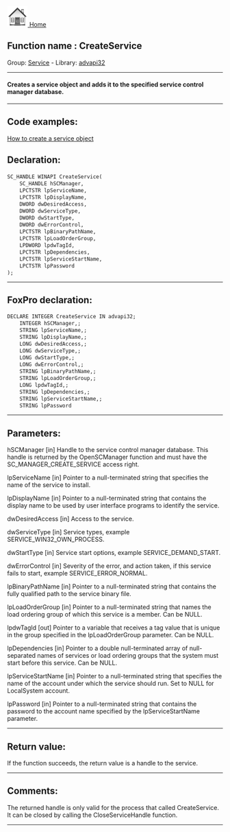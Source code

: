 [<img src="../../images/home.png"> Home ](https://github.com/VFPX/Win32API)  

## Function name : CreateService
Group: [Service](../../functions_group.md#Service)  -  Library: [advapi32](../../Libraries.md#advapi32)  
***  


#### Creates a service object and adds it to the specified service control manager database.
***  


## Code examples:
[How to create a service object](../../samples/sample_517.md)  

## Declaration:
```foxpro  
SC_HANDLE WINAPI CreateService(
	SC_HANDLE hSCManager,
	LPCTSTR lpServiceName,
	LPCTSTR lpDisplayName,
	DWORD dwDesiredAccess,
	DWORD dwServiceType,
	DWORD dwStartType,
	DWORD dwErrorControl,
	LPCTSTR lpBinaryPathName,
	LPCTSTR lpLoadOrderGroup,
	LPDWORD lpdwTagId,
	LPCTSTR lpDependencies,
	LPCTSTR lpServiceStartName,
	LPCTSTR lpPassword
);  
```  
***  


## FoxPro declaration:
```foxpro  
DECLARE INTEGER CreateService IN advapi32;
	INTEGER hSCManager,;
	STRING lpServiceName,;
	STRING lpDisplayName,;
	LONG dwDesiredAccess,;
	LONG dwServiceType,;
	LONG dwStartType,;
	LONG dwErrorControl,;
	STRING lpBinaryPathName,;
	STRING lpLoadOrderGroup,;
	LONG lpdwTagId,;
	STRING lpDependencies,;
	STRING lpServiceStartName,;
	STRING lpPassword  
```  
***  


## Parameters:
hSCManager 
[in] Handle to the service control manager database. This handle is returned by the OpenSCManager function and must have the SC_MANAGER_CREATE_SERVICE access right. 

lpServiceName 
[in] Pointer to a null-terminated string that specifies the name of the service to install. 

lpDisplayName 
[in] Pointer to a null-terminated string that contains the display name to be used by user interface programs to identify the service.

dwDesiredAccess 
[in] Access to the service.

dwServiceType 
[in] Service types, example SERVICE_WIN32_OWN_PROCESS.

dwStartType 
[in] Service start options, example SERVICE_DEMAND_START.

dwErrorControl 
[in] Severity of the error, and action taken, if this service fails to start, example SERVICE_ERROR_NORMAL.

lpBinaryPathName 
[in] Pointer to a null-terminated string that contains the fully qualified path to the service binary file.

lpLoadOrderGroup 
[in] Pointer to a null-terminated string that names the load ordering group of which this service is a member. Can be NULL.

lpdwTagId 
[out] Pointer to a variable that receives a tag value that is unique in the group specified in the lpLoadOrderGroup parameter. Can be NULL.

lpDependencies 
[in] Pointer to a double null-terminated array of null-separated names of services or load ordering groups that the system must start before this service. Can be NULL.

lpServiceStartName 
[in] Pointer to a null-terminated string that specifies the name of the account under which the service should run. Set to NULL for LocalSystem account.

lpPassword 
[in] Pointer to a null-terminated string that contains the password to the account name specified by the lpServiceStartName parameter.   
***  


## Return value:
If the function succeeds, the return value is a handle to the service.  
***  


## Comments:
The returned handle is only valid for the process that called CreateService. It can be closed by calling the CloseServiceHandle function.  
  
***  

